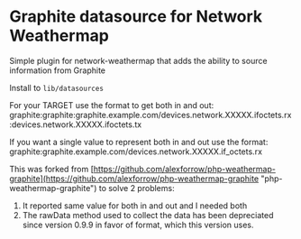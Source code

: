Graphite datasource for Network Weathermap
==========================================

Simple plugin for network-weathermap that adds the ability to source information from Graphite

Install to `lib/datasources`

For your TARGET use the format to get both in and out:
graphite:graphite:graphite.example.com/devices.network.XXXXX.ifoctets.rx:devices.network.XXXXX.ifoctets.tx

If you want a single value to represent both in and out use the format:
graphite:graphite.example.com/devices.network.XXXXX.if_octets.rx

This was forked from [https://github.com/alexforrow/php-weathermap-graphite](https://github.com/alexforrow/php-weathermap-graphite "php-weathermap-graphite") to solve 2 problems:

1. It reported same value for both in and out and I needed both
2. The rawData method used to collect the data has been depreciated since version 0.9.9 in favor of format, which this version uses.


